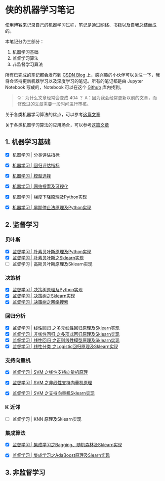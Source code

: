 

# 侠的机器学习笔记

使用博客来记录自己的机器学习过程，笔记是通过网络、书籍以及自我总结而成的。

本笔记分为三部分：

1. 机器学习基础
2. 监督学习算法
3. 非监督学习算法

所有已完成的笔记都会发布到 [CSDN Blog](https://blog.csdn.net/weixin_45488228) 上，感兴趣的小伙伴可以关注一下，我将会坚持更新机器学习以及深度学习的笔记。所有的笔记都是由 Jupyter Notebook 写成的，Notebook 可以在这个 [Github](https://github.com/X1AOX1A/Machine-Learning#朴素贝叶斯) 库内找到。

> Q：为什么文章经常会变成 404 ？
> A：因为我会经常更新以前的文章，而修改过的文章需要一段时间进行审核。

关于各类机器学习算法的优点，可以参考[这篇文章](https://www.hackingnote.com/en/machine-learning/algorithms-pros-and-cons)

关于各类机器学习算法的应用场合，可以参考[这篇文章](https://cloud.tencent.com/developer/article/1064119)



## 1. 机器学习基础

- [x] [机器学习 | 分类评估指标](https://blog.csdn.net/weixin_45488228/article/details/98896294)

- [x] [机器学习 | 回归评估指标](https://blog.csdn.net/weixin_45488228/article/details/98897061)

- [x] [机器学习 | 模型选择](https://blog.csdn.net/weixin_45488228/article/details/99115070)

- [x] [机器学习 | 网络搜索及可视化](https://blog.csdn.net/weixin_45488228/article/details/99235845)

- [x] [机器学习 | 梯度下降原理及Python实现](https://blog.csdn.net/weixin_45488228/article/details/99506171)

- [x] [机器学习 | 早期停止法原理及Python实现](https://blog.csdn.net/weixin_45488228/article/details/100101549)

  

## 2. 监督学习

### 贝叶斯

- [x] [监督学习 | 朴素贝叶斯原理及Python实现](https://blog.csdn.net/weixin_45488228/article/details/98505200)
- [x] [监督学习 | 朴素贝叶斯之Sklearn实现](https://blog.csdn.net/weixin_45488228/article/details/98505609)
- [ ] 监督学习 | 高斯贝叶斯原理及Sklearn实现

### 决策树

- [x] [监督学习 | 决策树原理及Python实现](https://blog.csdn.net/weixin_45488228/article/details/98665115)
- [x] [监督学习 | 决策树之Sklearn实现](https://blog.csdn.net/weixin_45488228/article/details/98751821)
- [x] [监督学习 | 决策树之网络搜索](https://blog.csdn.net/weixin_45488228/article/details/99253498)

### 回归分析

- [x] [监督学习 | 线性回归 之多元线性回归原理及Sklearn实现](https://blog.csdn.net/weixin_45488228/article/details/99345417)
- [x] [监督学习 | 非线性回归 之多项式回归原理及Sklearn实现](https://blog.csdn.net/weixin_45488228/article/details/100068461)
- [x] [监督学习 | 线性回归 之正则线性模型原理及Sklearn实现](https://blog.csdn.net/weixin_45488228/article/details/100087447)
- [x] [监督学习 | 线性分类 之Logistic回归原理及Sklearn实现](https://blog.csdn.net/weixin_45488228/article/details/100110734)

### 支持向量机

- [x] [监督学习 | SVM 之线性支持向量机原理](https://blog.csdn.net/weixin_45488228/article/details/99687673)

- [x] [监督学习 | SVM 之非线性支持向量机原理](https://blog.csdn.net/weixin_45488228/article/details/99698777)

- [x] [监督学习 | SVM 之支持向量机Sklearn实现](https://blog.csdn.net/weixin_45488228/article/details/99711744)

### K 近邻

- [ ] 监督学习 | KNN 原理及Sklearn实现

### 集成算法

- [x] [监督学习 | 集成学习之Bagging、随机森林及Sklearn实现](https://blog.csdn.net/weixin_45488228/article/details/100013912)

- [x] [监督学习 | 集成学习之AdaBoost原理及Slearn实现](https://blog.csdn.net/weixin_45488228/article/details/100027978)

## 3. 非监督学习